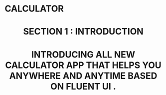 # CALCULATOR 
<h1 align="center">  SECTION 1 : INTRODUCTION </h1>
<h1 align="center">  INTRODUCING ALL NEW CALCULATOR APP THAT HELPS YOU ANYWHERE AND ANYTIME BASED ON FLUENT UI .</h1> 
